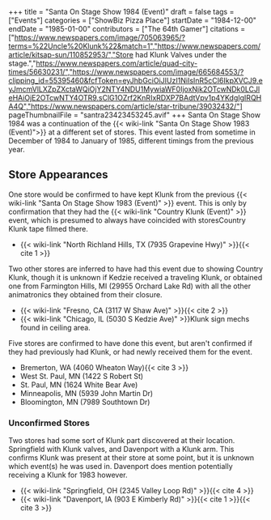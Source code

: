 +++
title = "Santa On Stage Show 1984 (Event)"
draft = false
tags = ["Events"]
categories = ["ShowBiz Pizza Place"]
startDate = "1984-12-00"
endDate = "1985-01-00"
contributors = ["The 64th Gamer"]
citations = ["https://www.newspapers.com/image/705063965/?terms=%22Uncle%20Klunk%22&match=1","https://www.newspapers.com/article/kitsap-sun/110852953/","Store had Klunk Valves under the stage.","https://www.newspapers.com/article/quad-city-times/56630231/","https://www.newspapers.com/image/665684553/?clipping_id=55395460&fcfToken=eyJhbGciOiJIUzI1NiIsInR5cCI6IkpXVCJ9.eyJmcmVlLXZpZXctaWQiOjY2NTY4NDU1MywiaWF0IjoxNjk2OTcwNDk0LCJleHAiOjE2OTcwNTY4OTR9.sClG1OZrf2KnRIxRDXP7BAdtVpv1p4YKdgIgIRQHA4Q","https://www.newspapers.com/article/star-tribune/39032432/"]
pageThumbnailFile = "santra23423453245.avif"
+++
Santa On Stage Show 1984 was a continuation of the {{< wiki-link "Santa On Stage Show 1983 (Event)">}} at a different set of stores. This event lasted from sometime in December of 1984 to January of 1985, different timings from the previous year.

## Store Appearances

One store would be confirmed to have kept Klunk from the previous {{< wiki-link "Santa On Stage Show 1983 (Event)" >}} event. This is only by confirmation that they had the {{< wiki-link "Country Klunk (Event)" >}} event, which is presumed to always have coincided with storesCountry Klunk tape filmed there.

- {{< wiki-link "North Richland Hills, TX (7935 Grapevine Hwy)" >}}{{< cite 1 >}}

Two other stores are inferred to have had this event due to showing Country Klunk, though it is unknown if Kedzie received a traveling Klunk, or obtained one from Farmington Hills, MI (29955 Orchard Lake Rd) with all the other animatronics they obtained from their closure.

- {{< wiki-link "Fresno, CA (3117 W Shaw Ave)" >}}{{< cite 2 >}}
- {{< wiki-link "Chicago, IL (5030 S Kedzie Ave)" >}}Klunk sign mechs found in ceiling area.

Five stores are confirmed to have done this event, but aren't confirmed if they had previously had Klunk, or had newly received them for the event.

- Bremerton, WA (4060 Wheaton Way){{< cite 3 >}}
- West St. Paul, MN (1422 S Robert St)
- St. Paul, MN (1624 White Bear Ave)
- Minneapolis, MN (5939 John Martin Dr)
- Bloomington, MN (7989 Southtown Dr)

### Unconfirmed Stores

Two stores had some sort of Klunk part discovered at their location. Springfield with Klunk valves, and Davenport with a Klunk arm. This confirms Klunk was present at their store at some point, but it is unknown which event(s) he was used in. Davenport does mention potentially receiving a Klunk for 1983 however.

- {{< wiki-link "Springfield, OH (2345 Valley Loop Rd)" >}}{{< cite 4 >}}
- {{< wiki-link "Davenport, IA (903 E Kimberly Rd)" >}}{{< cite 1 >}}{{< cite 3 >}}
